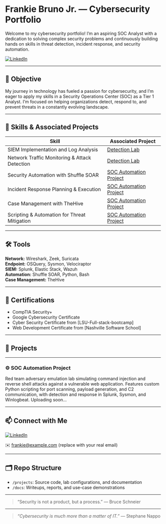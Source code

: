 # Frankie Bruno Jr. — Cybersecurity Portfolio

Welcome to my cybersecurity portfolio! I’m an aspiring SOC Analyst with a dedication to solving complex security problems and continuously building hands on skills in threat detection, incident response, and security automation.

<a href="https://www.linkedin.com/in/frankiebrunojr/" target="_blank">
  <img src="https://img.shields.io/badge/LinkedIn-Connect-blue?logo=linkedin" alt="LinkedIn"/>
</a>

---

## 🎯 Objective

My journey in technology has fueled a passion for cybersecurity, and I’m eager to apply my skills in a Security Operations Center (SOC) as a Tier 1 Analyst. I’m focused on helping organizations detect, respond to, and prevent threats in a constantly evolving landscape.

---

## 🧰 Skills & Associated Projects

| Skill                                   | Associated Project                       |
|-----------------------------------------|------------------------------------------|
| SIEM Implementation and Log Analysis    | [Detection Lab](#detection-lab)          |
| Network Traffic Monitoring & Attack Detection | [Detection Lab](#detection-lab)     |
| Security Automation with Shuffle SOAR   | [SOC Automation Project](#soc-automation-project) |
| Incident Response Planning & Execution  | [SOC Automation Project](#soc-automation-project) |
| Case Management with TheHive            | [SOC Automation Project](#soc-automation-project) |
| Scripting & Automation for Threat Mitigation | [SOC Automation Project](#soc-automation-project) |

---

## 🛠️ Tools

**Network:** Wireshark, Zeek, Suricata  
**Endpoint:** OSQuery, Sysmon, Velociraptor  
**SIEM:** Splunk, Elastic Stack, Wazuh  
**Automation:** Shuffle SOAR, Python, Bash  
**Case Management:** TheHive

---

## 📜 Certifications

- CompTIA Security+
- Google Cybersecurity Certificate
- Cyber Security Certificate from [LSU-Full-stack-bootcamp]
- Web Development Certificate from [Nashville Software School]

---

## 🚀 Projects

---

### ⚙️ SOC Automation Project

Red team adversary emulation lab simulating command injection and reverse shell attacks against a vulnerable web application. Features custom Python scripting for port scanning, payload generation, and C2 communication, with detection and response in Splunk, Sysmon, and Winlogbeat. Uploading soon…

---

## 📫 Connect with Me

[![LinkedIn](https://img.shields.io/badge/LinkedIn-Connect-blue?logo=linkedin)](https://www.linkedin.com/in/frankiebrunojr/)

✉️ frankie@example.com (replace with your real email)

---

## 🗂️ Repo Structure

- `/projects`: Source code, lab configurations, and documentation
- `/docs`: Writeups, reports, and use-case demonstrations

---

> “Security is not a product, but a process.” — Bruce Schneier

---

> *“Cybersecurity is much more than a matter of IT.”* — Stephane Nappo
